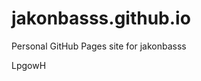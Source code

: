 # jakonbasss.github.io
Personal GitHub Pages site for jakonbasss







































LpgowH
